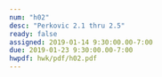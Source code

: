 ```yaml
---
num: "h02"
desc: "Perkovic 2.1 thru 2.5"
ready: false
assigned: 2019-01-14 9:30:00.00-7:00
due: 2019-01-23 9:30:00.00-7:00
hwpdf: hwk/pdf/h02.pdf
---
```

